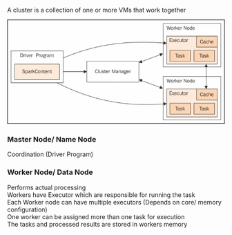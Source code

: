 A cluster is a collection of one or more VMs that work together

![Spark Cluster Structure|500](images/spark_cluster_structure.jpg)

### Master Node/ Name Node

Coordination (Driver Program)

### Worker Node/ Data Node

Performs actual processing  
Workers have Executor which are responsible for running the task  
Each Worker node can have multiple executors (Depends on core/ memory configuration)  
One worker can be assigned more than one task for execution  
The tasks and processed results are stored in workers memory
